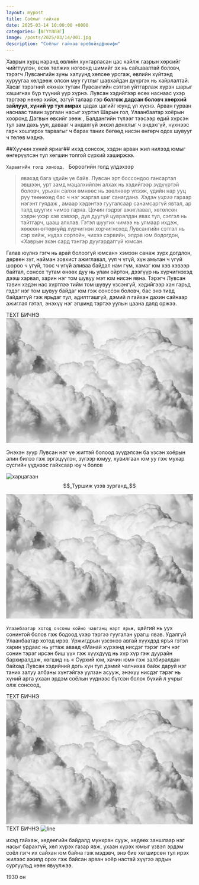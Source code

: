 ```yaml
---
layout: mypost
title: Соёлыг гайхав
date: 2025-03-14 10:00:00 +0000
categories: [ӨГҮҮЛЛЭГ]
image: /posts/2025/03/14/001.jpg
description: "Соёлыг гайхав вребвйкдфноифм"
---
```


Хаврын хурц наранд өвлийн хунгарласан цас хайлж газрын хөрсийг чийгтүүлэн, өсөх төлжих ногоонд шимийг эх нь сайшаалтай боловч, тэрэгч Лувсангийн зуны халуунд хөлсөө урсгаж, өвлийн хүйтэнд хуруугаа хөлдөөж олсон муу гутлыг шавхайдан дүүргэх нь хайрлалтай.
Хасаг тэрэгний хяхнах тутам Лувсангийн сэтгэл уйтгарлаж хүрэн шарыг хашигнах бүр түүний уур хүрнэ. Лувсан хэдийгээр өсөх наснаас үхэр тэргээр нөхөр хийж, эзгүй талаар гэр **болгож дадсан боловч хөөрхий зайлуул, хүний үр тул амрах** цадах цагийг юунд үл хүснэ. Арван гурван наснаас тавин зургаан насыг хүртэл Шарын гол, Улаанбаатар хоёрын хооронд Дагвын өвсийг зөөж , Балдангийн түлээг тээсээр өдий хүрсэн тул зам дахь уул, давааг ч андахгүй энхэл донхлыг ч эндэхгүй, нүхнээс гарч хошгирох тарвагыг ч барах таних бөгөөд нисэн өнгөрч одох шувууг ч төлөв мэднэ. 

##Хуучин хүний яриаг## ихэд сонсож, хэдэн арван жил нилээд юмыг өнгөрүүлсэн тул хөгшин толгой сүрхий хаширжээ.

``Хараагийн голд хоноод, ``
Бороогийн голд үлдэхээр 
>явахад бага үдийн үе байв.
Лувсан эрт боссондоо гансартал эвшээн, урт замд мацалхийлэн алхах нь хэдийгээр зүдүүртэй боловч, урьхан салхи өмнөөс нь зөөлнөөр үлээж, үдийн нар ууц руу төөнөхөд бас ч нэг жаргал шиг санагдана. _Хэдэн үхрээ_ гараар нэгэнт гуядаж , амаар хэдэнтээ гуугалсаар санамсаргүй явтал, ар талд шуугих чимээ гарна. Цочин гэдрэг ажиглавал, хөтөлсөн хэдэн үхэр хэв хэвээр, дув дуугүй цувралдан явах тул, сэтгэл нь тайтгарч, цааш алхлав. Гэтэл шуугих чимээ нь улмаар ихдэж, ~~хоосон огторгуйд~~ хүрчигнэн хорчигноход Лувсангийн сэтгэл нь сэр хийж, нүдээ сортойн, чихээ сэрвийн, элдэв юм бодогдон, «Хаврын эхэн сард тэнгэр дуугардаггүй юмсан.



Галав юүлнэ гэгч нь арай болоогүй юмсан» хэмээн санаж зүрх догдлон, дөрвөн зүг, найман зовхист ажиглавал, үүл ч үгүй, хүн амьтан ч үгүй шороо ч үгүй, тоос ч үгүй аливаа байдал нам гүм, хамаг юм хэв хэвээр байтал, сонсох тутам өнөөх дуу нь улам ойртон, дээгүүр нь хүрчигнэхэд дээш харвал, харин нэг том шувуу мэт юм нисэн явна. Тэрэгч Лувсан тавин хэдэн нас хүртлээ тийм том шувуу үзсэнгүй, хэдийгээр хан гарьд гэдэг нэг том шувуу байдаг юм гэж сонссон боловч, бас энэ тивд байдаггүй гэж ярьдаг тул, адилтгашгүй, дэмий л гайхан дахин сайнаар ажиглая гэтэл, энэхүү нэг эгшинд тэртээ уулын цаана далд оржээ.

ТЕХТ БИЧНЭ ![line](/posts/2025/3/14/001.jpg)

Энэхэн зуур Лувсан нэг үе жигтэй болоод зүүдэлсэн ба үзсэн хоёрын алин билээ гэж эргэцүүлэн, зүгээр юмуу, хувилгаан юм уу гэж мухар сүсгийн үүднээс гайхсаар юу ч болов 


![харцагаан](/posts/2025/3/14/002.jpg)
$$_Туршиж үзэв зурганд_$$

![харцагаан](/posts/2025/3/14/001.jpg)

```Улаанбаатар хотод очсоны хойно чавганц нарт ярьж,```
цайгий нь уух сонинтой болов гэж бодоод үхэр тэргээ гуугалан урагш явав. Удалгүй Улаанбаатар хотод ирэв. Уржигдрын үзсэнээ авгай хүүхдэд яръя гэтэл харин урдаас нь угтаж аваад «Манай хүрээнд нисдэг тэрэг гэгч нэг сонин тэрэг ирсэн биш үү» гэж хүүхдүүд нь хүр хүр гэж дуурайн бархиралдаж, хөгшид нь « Сүрхий юм, хачин юм» гэж залбиралдан байхад Лувсан хэдийний догь хүн тул дэмий чалчихаа байж даруй нэг таних залуу албаны хүнтэйгээ уулзан асууж, энэхүү нисдэг тэрэг нь хүний арга ухаан эрдэм соёлын үүднээс бүтсэн болох бүхий л учрыг олж сонсоод, 

ТЕХТ БИЧНЭ ![line](/posts/2025/3/14/001.jpg)
ТЕХТ БИЧНЭ ![line](/posts/2025/3/14/002.jpg)

ихэд гайхаж, хөдөөгийн байдалд мунхран сууж, хөдөөх заншлаар нэг насыг барахгүй, хөл хүрэх газар явж, ухаан хүрэх юмыг үзвэл эрдэм соёл гэгч их сайхан юм байна гэж мэдэвч, энэ бие хөгширсөн тул ирэх жилээс ажилд орох гэж байсан арван хоёр настай хүүгээ ардын сургуульд хөөн явуулжээ.

1930 он
